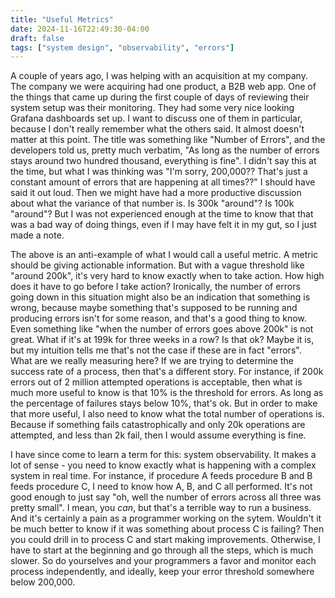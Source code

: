 ```yaml
---
title: "Useful Metrics"
date: 2024-11-16T22:49:30-04:00
draft: false
tags: ["system design", "observability", "errors"]
---
```

A couple of years ago, I was helping with an acquisition at my company. The company we were acquiring had one product, a B2B web app. One of the things that came up during the first couple of days of reviewing their system setup was their monitoring. They had some very nice looking Grafana dashboards set up. I want to discuss one of them in particular, because I don't really remember what the others said. It almost doesn't matter at this point. The title was something like "Number of Errors", and the developers told us, pretty much verbatim, "As long as the number of errors stays around two hundred thousand, everything is fine". I didn't say this at the time, but what I was thinking was "I'm sorry, 200,000?? That's just a constant amount of errors that are happening at all times??" I should have said it out loud. Then we might have had a more productive discussion about what the variance of that number is. Is 300k "around"? Is 100k "around"? But I was not experienced enough at the time to know that that was a bad way of doing things, even if I may have felt it in my gut, so I just made a note.

The above is an anti-example of what I would call a useful metric. A metric should be giving actionable information. But with a vague threshold like "around 200k", it's very hard to know exactly when to take action. How high does it have to go before I take action?  Ironically, the number of errors going down in this situation might also be an indication that something is wrong, because maybe something that's supposed to be running and producing errors isn't for some reason, and that's a good thing to know. Even something like "when the number of errors goes above 200k" is not great. What if it's at 199k for three weeks in a row? Is that ok? Maybe it is, but my intuition tells me that's not the case if these are in fact "errors". What are we really measuring here? If we are trying to determine the success rate of a process, then that's a different story. For instance, if 200k errors out of 2 million attempted operations is acceptable, then what is much more useful to know is that 10% is the threshold for errors. As long as the percentage of failures stays below 10%, that's ok. But in order to make that more useful, I also need to know what the total number of operations is. Because if something fails catastrophically and only 20k operations are attempted, and less than 2k fail, then I would assume everything is fine. 

I have since come to learn a term for this: system observability. It makes a lot of sense - you need to know exactly what is happening with a complex system in real time. For instance, if procedure A feeds procedure B and B feeds procedure C, I need to know how A, B, and C all performed. It's not good enough to just say "oh, well the number of errors across all three was pretty small". I mean, you *can*, but that's a terrible way to run a business. And it's certainly a pain as a programmer working on the sytem. Wouldn't it be much better to know if it was something about process C is failing? Then you could drill in to process C and start making improvements. Otherwise, I have to start at the beginning and go through all the steps, which is much slower. So do yourselves and your programmers a favor and monitor each process independently, and ideally, keep your error threshold somewhere below 200,000.